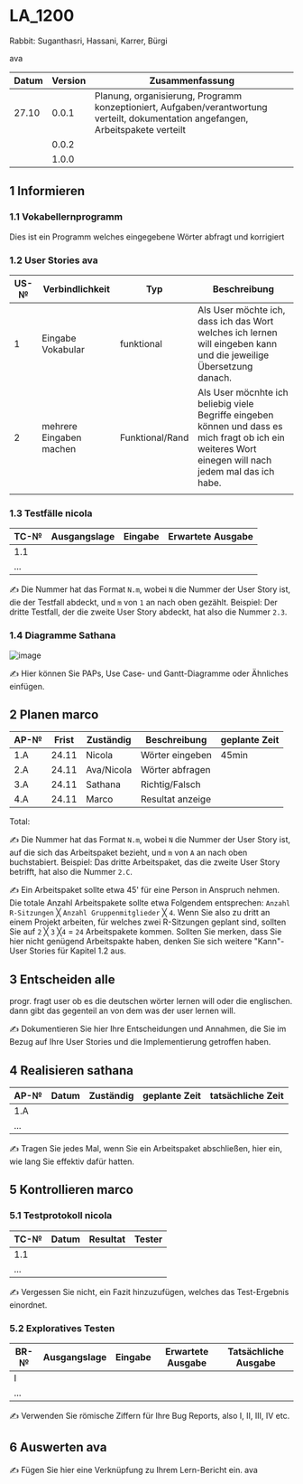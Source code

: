 # LA_1200

Rabbit: Suganthasri, Hassani, Karrer, Bürgi

ava

| Datum | Version | Zusammenfassung                                              |
| ----- | ------- | ------------------------------------------------------------ |
|27.10 | 0.0.1   | Planung, organisierung, Programm konzeptioniert, Aufgaben/verantwortung verteilt, dokumentation angefangen, Arbeitspakete verteilt|
|       | 0.0.2    |                                                              |
|       | 1.0.0   |                                                              |

## 1 Informieren

### 1.1 Vokabellernprogramm

Dies ist ein Programm welches eingegebene Wörter abfragt und korrigiert

### 1.2 User Stories ava

| US-№ | Verbindlichkeit | Typ  | Beschreibung                       |
| ---- | --------------- | ---- | ---------------------------------- |
| 1    | Eingabe Vokabular|  funktional    | Als User möchte ich, dass ich das Wort welches ich lernen will eingeben kann und die jeweilige Übersetzung danach. |
| 2  |mehrere Eingaben machen|Funktional/Rand|  Als User möcnhte ich beliebig viele Begriffe eingeben können und dass es mich fragt ob ich ein weiteres Wort einegen will nach jedem mal das ich habe.|
|    |           |           |      |


### 1.3 Testfälle nicola

| TC-№ | Ausgangslage | Eingabe | Erwartete Ausgabe |
| ---- | ------------ | ------- | ----------------- |
| 1.1  |              |         |                   |
| ...  |              |         |                   |

✍️ Die Nummer hat das Format `N.m`, wobei `N` die Nummer der User Story ist, die der Testfall abdeckt, und `m` von `1` an nach oben gezählt. Beispiel: Der dritte Testfall, der die zweite User Story abdeckt, hat also die Nummer `2.3`.

### 1.4 Diagramme Sathana
![image](https://user-images.githubusercontent.com/111046257/198239363-194b2d74-c47c-4a1f-8865-942de8d61778.png)



✍️ Hier können Sie PAPs, Use Case- und Gantt-Diagramme oder Ähnliches einfügen.

## 2 Planen marco

| AP-№ | Frist | Zuständig | Beschreibung     | geplante Zeit |
| ---- | ----- | --------- | ---------------- | ------------- |
| 1.A  | 24.11 |  Nicola   | Wörter eingeben  |   45min       |
| 2.A  | 24.11 |  Ava/Nicola| Wörter abfragen |               |
| 3.A  | 24.11 |  Sathana  | Richtig/Falsch   |               |
| 4.A  | 24.11 | Marco     | Resultat anzeige |               |

Total: 

✍️ Die Nummer hat das Format `N.m`, wobei `N` die Nummer der User Story ist, auf die sich das Arbeitspaket bezieht, und `m` von `A` an nach oben buchstabiert. Beispiel: Das dritte Arbeitspaket, das die zweite User Story betrifft, hat also die Nummer `2.C`.

✍️ Ein Arbeitspaket sollte etwa 45' für eine Person in Anspruch nehmen. Die totale Anzahl Arbeitspakete sollte etwa Folgendem entsprechen: `Anzahl R-Sitzungen` ╳ `Anzahl Gruppenmitglieder` ╳ `4`. Wenn Sie also zu dritt an einem Projekt arbeiten, für welches zwei R-Sitzungen geplant sind, sollten Sie auf `2` ╳ `3` ╳`4` = `24` Arbeitspakete kommen. Sollten Sie merken, dass Sie hier nicht genügend Arbeitspakte haben, denken Sie sich weitere "Kann"-User Stories für Kapitel 1.2 aus.

## 3 Entscheiden alle
progr. fragt user ob es die deutschen wörter lernen will oder die englischen. dann gibt das gegenteil an von dem was der user lernen will.

✍️ Dokumentieren Sie hier Ihre Entscheidungen und Annahmen, die Sie im Bezug auf Ihre User Stories und die Implementierung getroffen haben.

## 4 Realisieren sathana

| AP-№ | Datum | Zuständig | geplante Zeit | tatsächliche Zeit |
| ---- | ----- | --------- | ------------- | ----------------- |
| 1.A  |       |           |               |                   |
| ...  |       |           |               |                   |

✍️ Tragen Sie jedes Mal, wenn Sie ein Arbeitspaket abschließen, hier ein, wie lang Sie effektiv dafür hatten.

## 5 Kontrollieren marco

### 5.1 Testprotokoll nicola

| TC-№ | Datum | Resultat | Tester |
| ---- | ----- | -------- | ------ |
| 1.1  |       |          |        |
| ...  |       |          |        |

✍️ Vergessen Sie nicht, ein Fazit hinzuzufügen, welches das Test-Ergebnis einordnet.

### 5.2 Exploratives Testen

| BR-№ | Ausgangslage | Eingabe | Erwartete Ausgabe | Tatsächliche Ausgabe |
| ---- | ------------ | ------- | ----------------- | -------------------- |
| I    |              |         |                   |                      |
| ...  |              |         |                   |                      |

✍️ Verwenden Sie römische Ziffern für Ihre Bug Reports, also I, II, III, IV etc.

## 6 Auswerten ava

✍️ Fügen Sie hier eine Verknüpfung zu Ihrem Lern-Bericht ein. ava
